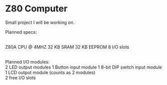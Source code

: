 # Z80 Computer

Small project I will be working on.

Planned specs:

\
Z80A CPU @ 4MHZ
32 KB SRAM
32 KB EEPROM
8 I/O slots

\
Planned I/O modules:
\
2 LED output modules
1 Button input module
1 8-bit DIP switch input module
1 LCD output module (counts as 2 modules)
\
2 free I/O slots